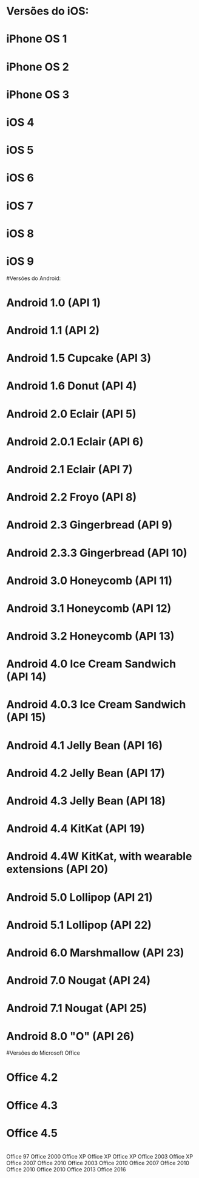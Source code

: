 # Versões do iOS:
# iPhone OS 1
# iPhone OS 2
# iPhone OS 3
# iOS 4
# iOS 5
# iOS 6
# iOS 7
# iOS 8
# iOS 9

#Versões do Android:
# Android 1.0 (API 1)
# Android 1.1 (API 2)
# Android 1.5 Cupcake (API 3)
# Android 1.6 Donut (API 4)
# Android 2.0 Eclair (API 5)
# Android 2.0.1 Eclair (API 6)
# Android 2.1 Eclair (API 7)
# Android 2.2 Froyo (API 8)
# Android 2.3 Gingerbread (API 9)
# Android 2.3.3 Gingerbread (API 10)
# Android 3.0 Honeycomb (API 11)
# Android 3.1 Honeycomb (API 12)
# Android 3.2 Honeycomb (API 13)
# Android 4.0 Ice Cream Sandwich (API 14)
# Android 4.0.3 Ice Cream Sandwich (API 15)
# Android 4.1 Jelly Bean (API 16)
# Android 4.2 Jelly Bean (API 17)
# Android 4.3 Jelly Bean (API 18)
# Android 4.4 KitKat (API 19)
# Android 4.4W KitKat, with wearable extensions (API 20)
# Android 5.0 Lollipop (API 21)
# Android 5.1 Lollipop (API 22)
# Android 6.0 Marshmallow (API 23)
# Android 7.0 Nougat (API 24)
# Android 7.1 Nougat (API 25)
# Android 8.0 "O" (API 26)

#Versões do Microsoft Office
# Office 4.2
# Office 4.3
# Office 4.5
<br>Office 97
Office 2000
Office XP
Office XP
Office XP
Office 2003
Office XP
Office 2007
Office 2010
Office 2003
Office 2010
Office 2007
Office 2010
Office 2010
Office 2010
Office 2013
Office 2016
